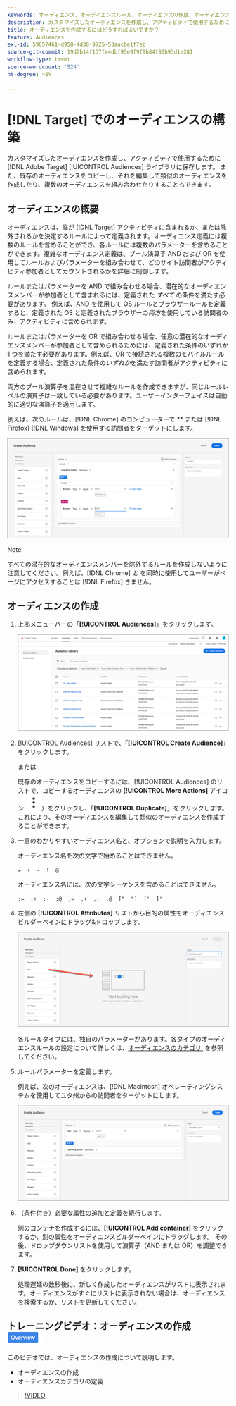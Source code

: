 ```yaml
---
keywords: オーディエンス、オーディエンスルール、オーディエンスの作成、オーディエンスの作成
description: カスタマイズしたオーディエンスを作成し、アクティビティで使用するために  [!DNL Adobe Target] [!UICONTROL Audiences] ライブラリに保存する方法を説明します。
title: オーディエンスを作成するにはどうすればよいですか？
feature: Audiences
exl-id: 59057461-d958-4d38-9725-53aacbe1f7eb
source-git-commit: 19d2b14f137fe4dbf95e9f9f9b84f80b93d1e281
workflow-type: tm+mt
source-wordcount: '524'
ht-degree: 48%

---
```


# [!DNL Target] でのオーディエンスの構築

カスタマイズしたオーディエンスを作成し、アクティビティで使用するために [!DNL Adobe Target] [!UICONTROL Audiences] ライブラリに保存します。 また、既存のオーディエンスをコピーし、それを編集して類似のオーディエンスを作成したり、複数のオーディエンスを組み合わせたりすることもできます。

## オーディエンスの概要

オーディエンスは、誰が [!DNL Target] アクティビティに含まれるか、または除外されるかを決定するルールによって定義されます。オーディエンス定義には複数のルールを含めることができ、各ルールには複数のパラメーターを含めることができます。複雑なオーディエンス定義は、ブール演算子 AND および OR を使用してルールおよびパラメーターを組み合わせて、どのサイト訪問者がアクティビティ参加者としてカウントされるかを詳細に制御します。

ルールまたはパラメーターを AND で組み合わせる場合、潜在的なオーディエンスメンバーが参加者として含まれるには、定義された *すべて* の条件を満たす必要があります。 例えば、AND を使用して OS ルールとブラウザールールを定義すると、定義された OS と定義されたブラウザーの&#x200B;*両方*&#x200B;を使用している訪問者のみ、アクティビティに含められます。

ルールまたはパラメーターを OR で組み合わせる場合、任意の潜在的なオーディエンスメンバーが参加者として含められるためには、定義された条件のいずれか 1 つを満たす必要があります。例えば、OR で接続される複数のモバイルルールを定義する場合、定義された条件の&#x200B;*いずれか*&#x200B;を満たす訪問者がアクティビティに含められます。

両方のブール演算子を混在させて複雑なルールを作成できますが、同じルールレベルの演算子は一致している必要があります。ユーザーインターフェイスは自動的に適切な演算子を適用します。

例えば、次のルールは、[!DNL Chrome] のコンピューターで ** または [!DNL Firefox] [!DNL Windows] を使用する訪問者をターゲットにします。

![オーディエンスを作成](assets/audience_create.png)

>[!NOTE]
>
>すべての潜在的なオーディエンスメンバーを除外するルールを作成しないように注意してください。例えば、[!DNL Chrome] *と* を同時に使用してユーザーがページにアクセスすることは [!DNL Firefox] きません。

## オーディエンスの作成

1. 上部メニューバーの「**[!UICONTROL Audiences]**」をクリックします。

   ![audiences_list 画像 &#x200B;](assets/audiences_list.png)

1. [!UICONTROL Audiences] リストで、「**[!UICONTROL Create Audience]**」をクリックします。

   または

   既存のオーディエンスをコピーするには、[!UICONTROL Audiences] のリストで、コピーするオーディエンスの **[!UICONTROL More Actions]** アイコン ![&#x200B; その他のアクション アイコン &#x200B;](/help/main/assets/icons/MoreSmallListVert.svg)）をクリックし、「**[!UICONTROL Duplicate]**」をクリックします。 これにより、そのオーディエンスを編集して類似のオーディエンスを作成することができます。

1. 一意のわかりやすいオーディエンス名と、オプションで説明を入力します。

   オーディエンス名を次の文字で始めることはできません。

   `=  +  -  !  @`

   オーディエンス名には、次の文字シーケンスを含めることはできません。

   `;=  ;+  ;-  ;@  ,=  ,+  ,-  ,@  ["  "]  ['  ]'`

1. 左側の **[!UICONTROL Attributes]** リストから目的の属性をオーディエンスビルダーペインにドラッグ&amp;ドロップします。

   ![&#x200B; 属性をドラッグ&amp;ドロップ &#x200B;](assets/drag-attribute.png)

   各ルールタイプには、独自のパラメーターがあります。各タイプのオーディエンスルールの設定について詳しくは、[&#x200B; オーディエンスのカテゴリ &#x200B;](/help/main/c-target/c-audiences/c-target-rules/target-rules.md#concept_E3A77E42F1644503A829B5107B20880D) を参照してください。

1. ルールパラメーターを定義します。

   例えば、次のオーディエンスは、[!DNL Macintosh] オペレーティングシステムを使用してユタ州からの訪問者をターゲットにします。

   ![&#x200B; ユタ州/Macintosh オーディエンス &#x200B;](assets/adience-builder.png)

1. （条件付き）必要な属性の追加と定義を続行します。

   別のコンテナを作成するには、**[!UICONTROL Add container]** をクリックするか、別の属性をオーディエンスビルダーペインにドラッグします。 その後、ドロップダウンリストを使用して演算子（AND または OR）を調整できます。

1. **[!UICONTROL Done]** をクリックします。

   処理遅延の数秒後に、新しく作成したオーディエンスがリストに表示されます。オーディエンスがすぐにリストに表示されない場合は、オーディエンスを検索するか、リストを更新してください。

## トレーニングビデオ：オーディエンスの作成 ![&#x200B; 概要バッジ &#x200B;](/help/main/assets/overview.png)

このビデオでは、オーディエンスの作成について説明します。

* オーディエンスの作成
* オーディエンスカテゴリの定義

>[!VIDEO](https://video.tv.adobe.com/v/17392)
